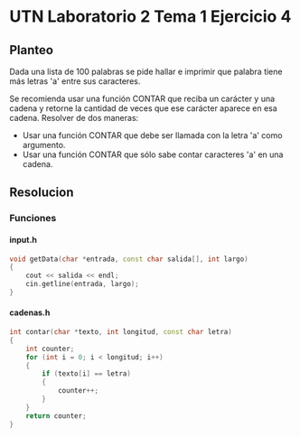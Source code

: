 # UTN Laboratorio 2 Tema 1 Ejercicio 4

## Planteo

Dada una lista de 100 palabras se pide hallar e imprimir que palabra tiene más letras 'a' entre sus
caracteres.

Se recomienda usar una función CONTAR que reciba un carácter y una cadena y retorne la
cantidad de veces que ese carácter aparece en esa cadena.
Resolver de dos maneras:

* Usar una función CONTAR que debe ser llamada con la letra 'a' como argumento.
* Usar una función CONTAR que sólo sabe contar caracteres 'a' en una cadena.

## Resolucion

### Funciones

#### input.h

```c++
void getData(char *entrada, const char salida[], int largo)
{
    cout << salida << endl;
    cin.getline(entrada, largo);
}
```

#### cadenas.h
```c++
int contar(char *texto, int longitud, const char letra)
{
    int counter;
    for (int i = 0; i < longitud; i++)
    {
        if (texto[i] == letra)
        {
            counter++;
        }
    }
    return counter;
}
```